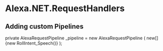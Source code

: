# Alexa.NET.RequestHandlers

## Adding custom Pipelines

private AlexaRequestPipeline<APLSkillRequest> _pipeline = new AlexaRequestPipeline<APLSkillRequest>
(
    new[] {new RollIntent_Speech()}
);